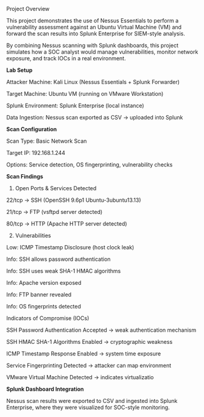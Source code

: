 Project Overview

This project demonstrates the use of Nessus Essentials to perform a vulnerability assessment against an Ubuntu Virtual Machine (VM) and forward the scan results into Splunk Enterprise for SIEM-style analysis.

By combining Nessus scanning with Splunk dashboards, this project simulates how a SOC analyst would manage vulnerabilities, monitor network exposure, and track IOCs in a real environment.

**Lab Setup**

Attacker Machine: Kali Linux (Nessus Essentials + Splunk Forwarder)

Target Machine: Ubuntu VM (running on VMware Workstation)

Splunk Environment: Splunk Enterprise (local instance)

Data Ingestion: Nessus scan exported as CSV → uploaded into Splunk

**Scan Configuration**

Scan Type: Basic Network Scan

Target IP: 192.168.1.244

Options: Service detection, OS fingerprinting, vulnerability checks

**Scan Findings**
1. Open Ports & Services Detected

22/tcp → SSH (OpenSSH 9.6p1 Ubuntu-3ubuntu13.13)

21/tcp → FTP (vsftpd server detected)

80/tcp → HTTP (Apache HTTP server detected)

2. Vulnerabilities

Low: ICMP Timestamp Disclosure (host clock leak)

Info: SSH allows password authentication

Info: SSH uses weak SHA-1 HMAC algorithms

Info: Apache version exposed

Info: FTP banner revealed

Info: OS fingerprints detected

Indicators of Compromise (IOCs)

SSH Password Authentication Accepted → weak authentication mechanism

SSH HMAC SHA-1 Algorithms Enabled → cryptographic weakness

ICMP Timestamp Response Enabled → system time exposure

Service Fingerprinting Detected → attacker can map environment

VMware Virtual Machine Detected → indicates virtualizatio



**Splunk Dashboard Integration**

Nessus scan results were exported to CSV and ingested into Splunk Enterprise, where they were visualized for SOC-style monitoring.
